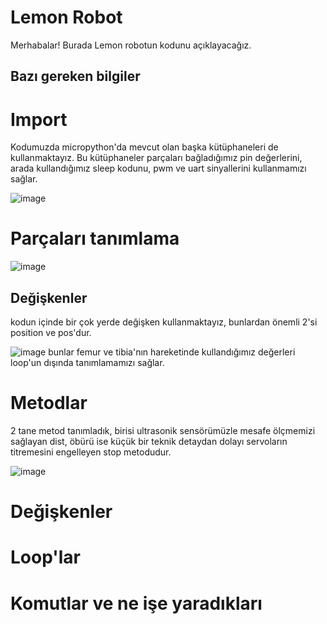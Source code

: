 # Lemon Robot

Merhabalar! Burada Lemon robotun kodunu açıklayacağız.
## Bazı gereken bilgiler

# Import
Kodumuzda micropython'da mevcut olan başka kütüphaneleri de kullanmaktayız. Bu kütüphaneler parçaları bağladığımız pin değerlerini, arada kullandığımız sleep kodunu, pwm ve uart sinyallerini kullanmamızı sağlar.

![image](https://user-images.githubusercontent.com/63399574/168583907-c8968cf0-1d5c-4f9e-a673-e1d1f8e01f90.png)

# Parçaları tanımlama
![image](https://user-images.githubusercontent.com/63399574/168582937-970195a6-95b1-4179-b61b-a7cc64d397f1.png)

## Değişkenler
kodun içinde bir çok yerde değişken kullanmaktayız, bunlardan önemli 2'si position ve pos'dur.

![image](https://user-images.githubusercontent.com/63399574/168583217-9bc4b848-a462-43c8-8375-75b5fbf20a6b.png)
bunlar femur ve tibia'nın hareketinde kullandığımız değerleri loop'un dışında tanımlamamızı sağlar.

# Metodlar
2 tane metod tanımladık, birisi ultrasonik sensörümüzle mesafe ölçmemizi sağlayan dist, öbürü ise küçük bir teknik detaydan dolayı servoların titremesini engelleyen stop metodudur.

![image](https://user-images.githubusercontent.com/63399574/168583556-341ae35c-86e5-40fa-a6b5-6336cdc6f90b.png)


# Değişkenler

# Loop'lar

# Komutlar ve ne işe yaradıkları
